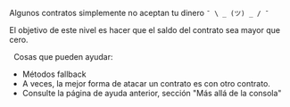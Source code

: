 Algunos contratos simplemente no aceptan tu dinero `¯ \ _ (ツ) _ / ¯`

El objetivo de este nivel es hacer que el saldo del contrato sea mayor que cero.

&nbsp;
Cosas que pueden ayudar:
* Métodos fallback
* A veces, la mejor forma de atacar un contrato es con otro contrato.
* Consulte la página de ayuda anterior, sección "Más allá de la consola"